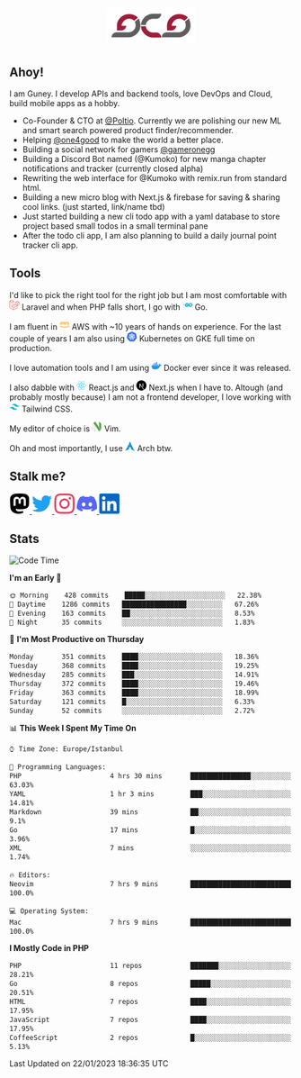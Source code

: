 <h1 align="center">
  <img src="https://raw.githubusercontent.com/gcg/gcg/master/gcg.png" alt="Guney Can Gokoglu" />
</h1>

## Ahoy!

I am Guney. I develop APIs and backend tools, love DevOps and Cloud, build mobile apps as a hobby.

-   Co-Founder & CTO at [@Poltio](https://www.poltio.com). Currently we are polishing our new ML and smart search powered product finder/recommender.
-   Helping [@one4good](https://one4good.com) to make the world a better place.
-   Building a social network for gamers [@gameronegg](https://g1.gg)
-   Building a Discord Bot named (@Kumoko) for new manga chapter notifications and tracker (currently closed alpha)
-   Rewriting the web interface for @Kumoko with remix.run from standard html.
-   Building a new micro blog with Next.js & firebase for saving & sharing cool links. (just started, link/name tbd)
-   Just started building a new cli todo app with a yaml database to store project based small todos in a small terminal pane
-   After the todo cli app, I am also planning to build a daily journal point tracker cli app.

## Tools

I'd like to pick the right tool for the right job but I am most comfortable with <img src="https://raw.githubusercontent.com/gcg/gcg/master/assets/laravel.svg" alt="Laravel PHP" width="18" height="18" /> Laravel and when PHP falls short, I go with <img src="https://raw.githubusercontent.com/gcg/gcg/master/assets/go.svg" alt="Go" width="18" height="18" /> Go.

I am fluent in <img src="https://raw.githubusercontent.com/gcg/gcg/master/assets/amazonaws.svg" alt="AWS" width="18" height="18" /> AWS with ~10 years of hands on experience. For the last couple of years I am also using <img src="https://raw.githubusercontent.com/gcg/gcg/master/assets/kubernetes.svg" alt="GKE" height="18" width="18" /> Kubernetes on GKE full time on production.

I love automation tools and I am using <img src="https://raw.githubusercontent.com/gcg/gcg/master/assets/docker.svg" alt="Docker" width="18" height="18" /> Docker ever since it was released.

I also dabble with <img src="https://raw.githubusercontent.com/gcg/gcg/master/assets/react.svg" alt="React.js" width="18" height="18" /> React.js and <img src="https://raw.githubusercontent.com/gcg/gcg/master/assets/nextdotjs.svg" alt="Next.js" width="18" height="18" /> Next.js when I have to.
Altough (and probably mostly because) I am not a frontend developer, I love working with <img src="https://raw.githubusercontent.com/gcg/gcg/master/assets/tailwindcss.svg" alt="Tailwind CSS" width="18" height="18" /> Tailwind CSS.

My editor of choice is <img src="https://raw.githubusercontent.com/gcg/gcg/master/assets/neovim.svg" alt="NeoVim" width="18" height="18" /> Vim.

Oh and most importantly, I use <img src="https://raw.githubusercontent.com/gcg/gcg/master/assets/archlinux.svg" alt="Arch Linux" width="18" height="18" /> Arch btw.

## Stalk me?

<a href="https://vivy.dev/@gcg" rel="nofollow me" target="_blank" >
    <img src="https://raw.githubusercontent.com/gcg/gcg/master/assets/mastodon.svg" width="36" height="36" alt="@gcg" />
</a>

<a href="https://twitter.com/gcg" target="_blank" >
    <img src="https://raw.githubusercontent.com/gcg/gcg/master/assets/twitter.svg" width="36" height="36" alt="@gcg" />
</a>

<a href="https://instagram.com/gcg" target="_blank">
    <img src="https://raw.githubusercontent.com/gcg/gcg/master/assets/instagram.svg" alt="@gcg" width="36" height="36" />
</a>

<a href="https://discord.gg/SMcJHkX4r7" target="_blank">
    <img src="https://raw.githubusercontent.com/gcg/gcg/master/assets/discord.svg" alt="gcg#3057" width="36" height="36" />
</a>

<a href="https://www.linkedin.com/in/guneycan/" target="_blank">
    <img src="https://raw.githubusercontent.com/gcg/gcg/master/assets/linkedin.svg" alt="LinkedIn" width="36" height="36" />
</a>

## Stats

<!--START_SECTION:waka-->
![Code Time](http://img.shields.io/badge/Code%20Time-1%2C491%20hrs%2019%20mins-blue)

**I'm an Early 🐤** 

```text
🌞 Morning    428 commits    █████░░░░░░░░░░░░░░░░░░░░   22.38% 
🌆 Daytime    1286 commits   ████████████████░░░░░░░░░   67.26% 
🌃 Evening    163 commits    ██░░░░░░░░░░░░░░░░░░░░░░░   8.53% 
🌙 Night      35 commits     ░░░░░░░░░░░░░░░░░░░░░░░░░   1.83%

```
📅 **I'm Most Productive on Thursday** 

```text
Monday       351 commits    ████░░░░░░░░░░░░░░░░░░░░░   18.36% 
Tuesday      368 commits    ████░░░░░░░░░░░░░░░░░░░░░   19.25% 
Wednesday    285 commits    ███░░░░░░░░░░░░░░░░░░░░░░   14.91% 
Thursday     372 commits    ████░░░░░░░░░░░░░░░░░░░░░   19.46% 
Friday       363 commits    ████░░░░░░░░░░░░░░░░░░░░░   18.99% 
Saturday     121 commits    █░░░░░░░░░░░░░░░░░░░░░░░░   6.33% 
Sunday       52 commits     ░░░░░░░░░░░░░░░░░░░░░░░░░   2.72%

```


📊 **This Week I Spent My Time On** 

```text
⌚︎ Time Zone: Europe/Istanbul

💬 Programming Languages: 
PHP                      4 hrs 30 mins       ███████████████░░░░░░░░░░   63.03% 
YAML                     1 hr 3 mins         ███░░░░░░░░░░░░░░░░░░░░░░   14.81% 
Markdown                 39 mins             ██░░░░░░░░░░░░░░░░░░░░░░░   9.1% 
Go                       17 mins             █░░░░░░░░░░░░░░░░░░░░░░░░   3.96% 
XML                      7 mins              ░░░░░░░░░░░░░░░░░░░░░░░░░   1.74%

🔥 Editors: 
Neovim                   7 hrs 9 mins        █████████████████████████   100.0%

💻 Operating System: 
Mac                      7 hrs 9 mins        █████████████████████████   100.0%

```

**I Mostly Code in PHP** 

```text
PHP                      11 repos            ███████░░░░░░░░░░░░░░░░░░   28.21% 
Go                       8 repos             █████░░░░░░░░░░░░░░░░░░░░   20.51% 
HTML                     7 repos             ████░░░░░░░░░░░░░░░░░░░░░   17.95% 
JavaScript               7 repos             ████░░░░░░░░░░░░░░░░░░░░░   17.95% 
CoffeeScript             2 repos             █░░░░░░░░░░░░░░░░░░░░░░░░   5.13%

```



 Last Updated on 22/01/2023 18:36:35 UTC
<!--END_SECTION:waka-->
